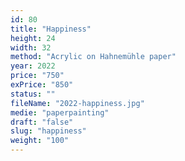 ```yaml
---
id: 80
title: "Happiness"
height: 24
width: 32
method: "Acrylic on Hahnemühle paper"
year: 2022
price: "750"
exPrice: "850"
status: ""
fileName: "2022-happiness.jpg"
medie: "paperpainting"
draft: "false"
slug: "happiness"
weight: "100"
---
```

